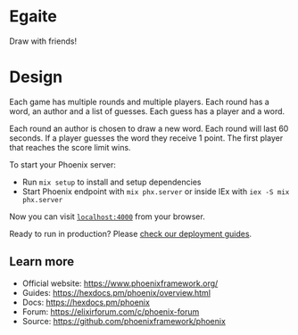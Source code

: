 # Egaite
Draw with friends!

# Design
Each game has multiple rounds and multiple players. Each round has a word, an author and a list of guesses. Each guess has a player and a word.

Each round an author is chosen to draw a new word. Each round will last 60 seconds. If a player guesses the word they receive 1 point. The first player that reaches the score limit wins. 


To start your Phoenix server:

  * Run `mix setup` to install and setup dependencies
  * Start Phoenix endpoint with `mix phx.server` or inside IEx with `iex -S mix phx.server`

Now you can visit [`localhost:4000`](http://localhost:4000) from your browser.

Ready to run in production? Please [check our deployment guides](https://hexdocs.pm/phoenix/deployment.html).

## Learn more

  * Official website: https://www.phoenixframework.org/
  * Guides: https://hexdocs.pm/phoenix/overview.html
  * Docs: https://hexdocs.pm/phoenix
  * Forum: https://elixirforum.com/c/phoenix-forum
  * Source: https://github.com/phoenixframework/phoenix
